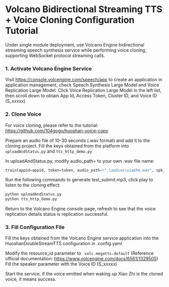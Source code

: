 # Volcano Bidirectional Streaming TTS + Voice Cloning Configuration Tutorial
Under single module deployment, use Volcano Engine bidirectional streaming speech synthesis service while performing voice cloning, supporting WebSocket protocol streaming calls.

### 1. Activate Volcano Engine Service
Visit https://console.volcengine.com/speech/app to create an application in application management, check Speech Synthesis Large Model and Voice Replication Large Model. Click Voice Replication Large Model in the left list, then scroll down to obtain App Id, Access Token, Cluster ID, and Voice ID (S_xxxxx)

### 2. Clone Voice
For voice cloning, please refer to the tutorial: https://github.com/104gogo/huoshan-voice-copy

Prepare an audio file of 10-30 seconds (.wav format) and add it to the cloning project. Fill the keys obtained from the platform into ```uploadAndStatus.py``` and ```tts_http_demo.py```

In uploadAndStatus.py, modify audio_path= to your own .wav file name:
```python
train(appid=appid, token=token, audio_path=r".\audios\xiaohe.wav", spk_id=spk_id)
```

Run the following commands to generate test_submit.mp3, click play to listen to the cloning effect:

```python
python uploadAndStatus.py
python tts_http_demo.py
```
Return to the Volcano Engine console page, refresh to see that the voice replication details status is replication successful.

### 3. Fill Configuration File
Fill the keys obtained from the Volcano Engine service application into the HuoshanDoubleStreamTTS configuration in .config.yaml

Modify the resource_id parameter to ``` volc.megatts.default``` 
(Reference official documentation: https://www.volcengine.com/docs/6561/1329505)
Fill the speaker parameter with the Voice ID (S_xxxxx)

Start the service, if the voice emitted when waking up Xiao Zhi is the cloned voice, it means success.
